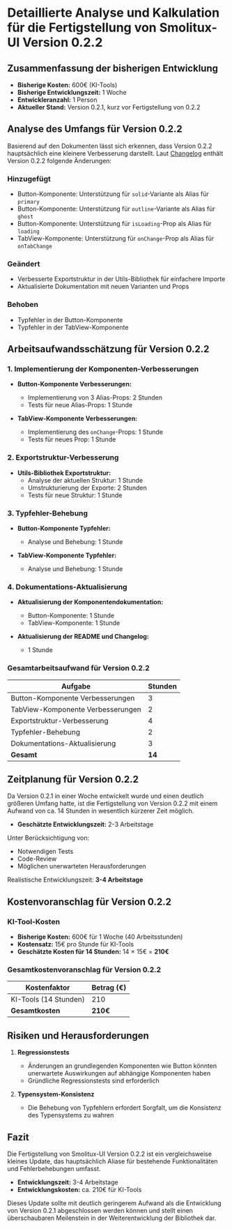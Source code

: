 # Detaillierte Analyse und Kalkulation für die Fertigstellung von Smolitux-UI Version 0.2.2

## Zusammenfassung der bisherigen Entwicklung

- **Bisherige Kosten:** 600€ (KI-Tools)
- **Bisherige Entwicklungszeit:** 1 Woche
- **Entwickleranzahl:** 1 Person
- **Aktueller Stand:** Version 0.2.1, kurz vor Fertigstellung von 0.2.2

## Analyse des Umfangs für Version 0.2.2

Basierend auf den Dokumenten lässt sich erkennen, dass Version 0.2.2 hauptsächlich eine kleinere Verbesserung darstellt. Laut [Changelog](https://github.com/EcoSphereNetwork/smolitux-ui/blob/main/docs/Wiki/development/changelog.md) enthält Version 0.2.2 folgende Änderungen:

### Hinzugefügt
- Button-Komponente: Unterstützung für `solid`-Variante als Alias für `primary`
- Button-Komponente: Unterstützung für `outline`-Variante als Alias für `ghost`
- Button-Komponente: Unterstützung für `isLoading`-Prop als Alias für `loading`
- TabView-Komponente: Unterstützung für `onChange`-Prop als Alias für `onTabChange`

### Geändert
- Verbesserte Exportstruktur in der Utils-Bibliothek für einfachere Importe
- Aktualisierte Dokumentation mit neuen Varianten und Props

### Behoben
- Typfehler in der Button-Komponente
- Typfehler in der TabView-Komponente

## Arbeitsaufwandsschätzung für Version 0.2.2

### 1. Implementierung der Komponenten-Verbesserungen

- **Button-Komponente Verbesserungen:**
  - Implementierung von 3 Alias-Props: 2 Stunden
  - Tests für neue Alias-Props: 1 Stunde

- **TabView-Komponente Verbesserungen:**
  - Implementierung des `onChange`-Props: 1 Stunde
  - Tests für neues Prop: 1 Stunde

### 2. Exportstruktur-Verbesserung

- **Utils-Bibliothek Exportstruktur:**
  - Analyse der aktuellen Struktur: 1 Stunde
  - Umstrukturierung der Exporte: 2 Stunden
  - Tests für neue Struktur: 1 Stunde

### 3. Typfehler-Behebung

- **Button-Komponente Typfehler:**
  - Analyse und Behebung: 1 Stunde
  
- **TabView-Komponente Typfehler:**
  - Analyse und Behebung: 1 Stunde

### 4. Dokumentations-Aktualisierung

- **Aktualisierung der Komponentendokumentation:**
  - Button-Komponente: 1 Stunde
  - TabView-Komponente: 1 Stunde

- **Aktualisierung der README und Changelog:**
  - 1 Stunde

### Gesamtarbeitsaufwand für Version 0.2.2

| Aufgabe | Stunden |
|---------|---------|
| Button-Komponente Verbesserungen | 3 |
| TabView-Komponente Verbesserungen | 2 |
| Exportstruktur-Verbesserung | 4 |
| Typfehler-Behebung | 2 |
| Dokumentations-Aktualisierung | 3 |
| **Gesamt** | **14** |

## Zeitplanung für Version 0.2.2

Da Version 0.2.1 in einer Woche entwickelt wurde und einen deutlich größeren Umfang hatte, ist die Fertigstellung von Version 0.2.2 mit einem Aufwand von ca. 14 Stunden in wesentlich kürzerer Zeit möglich.

- **Geschätzte Entwicklungszeit:** 2-3 Arbeitstage

Unter Berücksichtigung von:
- Notwendigen Tests
- Code-Review
- Möglichen unerwarteten Herausforderungen

Realistische Entwicklungszeit: **3-4 Arbeitstage**

## Kostenvoranschlag für Version 0.2.2

### KI-Tool-Kosten

- **Bisherige Kosten:** 600€ für 1 Woche (40 Arbeitsstunden)
- **Kostensatz:** 15€ pro Stunde für KI-Tools
- **Geschätzte Kosten für 14 Stunden:** 14 × 15€ = **210€**

### Gesamtkostenvoranschlag für Version 0.2.2

| Kostenfaktor | Betrag (€) |
|--------------|------------|
| KI-Tools (14 Stunden) | 210 |
| **Gesamtkosten** | **210€** |

## Risiken und Herausforderungen

1. **Regressionstests**
   - Änderungen an grundlegenden Komponenten wie Button könnten unerwartete Auswirkungen auf abhängige Komponenten haben
   - Gründliche Regressionstests sind erforderlich

2. **Typensystem-Konsistenz**
   - Die Behebung von Typfehlern erfordert Sorgfalt, um die Konsistenz des Typensystems zu wahren

## Fazit

Die Fertigstellung von Smolitux-UI Version 0.2.2 ist ein vergleichsweise kleines Update, das hauptsächlich Aliase für bestehende Funktionalitäten und Fehlerbehebungen umfasst.

- **Entwicklungszeit:** 3-4 Arbeitstage
- **Entwicklungskosten:** ca. 210€ für KI-Tools

Dieses Update sollte mit deutlich geringerem Aufwand als die Entwicklung von Version 0.2.1 abgeschlossen werden können und stellt einen überschaubaren Meilenstein in der Weiterentwicklung der Bibliothek dar.
